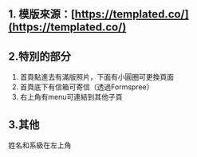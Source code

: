 ## **1. 模版來源：[https://templated.co/](https://templated.co/)** 
## 2.特別的部分
<ol>  
<li>首頁點進去有滿版照片，下面有小圓圈可更換頁面</li>  
<li>首頁底下有信箱可寄信（透過Formspree）</li>  
<li>右上角有menu可連結到其他子頁</li>  
</ol>

## 3.其他
姓名和系級在左上角
